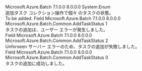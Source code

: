 <Type Name="AddTaskStatus" FullName="Microsoft.Azure.Batch.Common.AddTaskStatus">
  <TypeSignature Language="C#" Value="public enum AddTaskStatus" />
  <TypeSignature Language="ILAsm" Value=".class public auto ansi sealed AddTaskStatus extends System.Enum" />
  <TypeSignature Language="DocId" Value="T:Microsoft.Azure.Batch.Common.AddTaskStatus" />
  <TypeSignature Language="VB.NET" Value="Public Enum AddTaskStatus" />
  <TypeSignature Language="F#" Value="type AddTaskStatus = " />
  <AssemblyInfo>
    <AssemblyName>Microsoft.Azure.Batch</AssemblyName>
    <AssemblyVersion>7.1.0.0</AssemblyVersion>
    <AssemblyVersion>8.0.0.0</AssemblyVersion>
  </AssemblyInfo>
  <Base>
    <BaseTypeName>System.Enum</BaseTypeName>
  </Base>
  <Docs>
    <summary>
            追加タスク コレクション操作で個々 のタスクの状態。
            </summary>
    <remarks>To be added.</remarks>
  </Docs>
  <Members>
    <Member MemberName="ClientError">
      <MemberSignature Language="C#" Value="ClientError" />
      <MemberSignature Language="ILAsm" Value=".field public static literal valuetype Microsoft.Azure.Batch.Common.AddTaskStatus ClientError = int32(1)" />
      <MemberSignature Language="DocId" Value="F:Microsoft.Azure.Batch.Common.AddTaskStatus.ClientError" />
      <MemberSignature Language="VB.NET" Value="ClientError" />
      <MemberSignature Language="F#" Value="ClientError = 1" Usage="Microsoft.Azure.Batch.Common.AddTaskStatus.ClientError" />
      <MemberType>Field</MemberType>
      <AssemblyInfo>
        <AssemblyName>Microsoft.Azure.Batch</AssemblyName>
        <AssemblyVersion>7.1.0.0</AssemblyVersion>
        <AssemblyVersion>8.0.0.0</AssemblyVersion>
      </AssemblyInfo>
      <ReturnValue>
        <ReturnType>Microsoft.Azure.Batch.Common.AddTaskStatus</ReturnType>
      </ReturnValue>
      <MemberValue>1</MemberValue>
      <Docs>
        <summary>
            タスクの追加は、ユーザー エラーが発生しました。
            </summary>
      </Docs>
    </Member>
    <Member MemberName="ServerError">
      <MemberSignature Language="C#" Value="ServerError" />
      <MemberSignature Language="ILAsm" Value=".field public static literal valuetype Microsoft.Azure.Batch.Common.AddTaskStatus ServerError = int32(2)" />
      <MemberSignature Language="DocId" Value="F:Microsoft.Azure.Batch.Common.AddTaskStatus.ServerError" />
      <MemberSignature Language="VB.NET" Value="ServerError" />
      <MemberSignature Language="F#" Value="ServerError = 2" Usage="Microsoft.Azure.Batch.Common.AddTaskStatus.ServerError" />
      <MemberType>Field</MemberType>
      <AssemblyInfo>
        <AssemblyName>Microsoft.Azure.Batch</AssemblyName>
        <AssemblyVersion>7.1.0.0</AssemblyVersion>
        <AssemblyVersion>8.0.0.0</AssemblyVersion>
      </AssemblyInfo>
      <ReturnValue>
        <ReturnType>Microsoft.Azure.Batch.Common.AddTaskStatus</ReturnType>
      </ReturnValue>
      <MemberValue>2</MemberValue>
      <Docs>
        <summary>
            Unforseen サーバー エラーのため、タスクの追加が失敗しました。
            </summary>
      </Docs>
    </Member>
    <Member MemberName="Success">
      <MemberSignature Language="C#" Value="Success" />
      <MemberSignature Language="ILAsm" Value=".field public static literal valuetype Microsoft.Azure.Batch.Common.AddTaskStatus Success = int32(0)" />
      <MemberSignature Language="DocId" Value="F:Microsoft.Azure.Batch.Common.AddTaskStatus.Success" />
      <MemberSignature Language="VB.NET" Value="Success" />
      <MemberSignature Language="F#" Value="Success = 0" Usage="Microsoft.Azure.Batch.Common.AddTaskStatus.Success" />
      <MemberType>Field</MemberType>
      <AssemblyInfo>
        <AssemblyName>Microsoft.Azure.Batch</AssemblyName>
        <AssemblyVersion>7.1.0.0</AssemblyVersion>
        <AssemblyVersion>8.0.0.0</AssemblyVersion>
      </AssemblyInfo>
      <ReturnValue>
        <ReturnType>Microsoft.Azure.Batch.Common.AddTaskStatus</ReturnType>
      </ReturnValue>
      <MemberValue>0</MemberValue>
      <Docs>
        <summary>
            タスクの追加に成功しました。
            </summary>
      </Docs>
    </Member>
  </Members>
</Type>